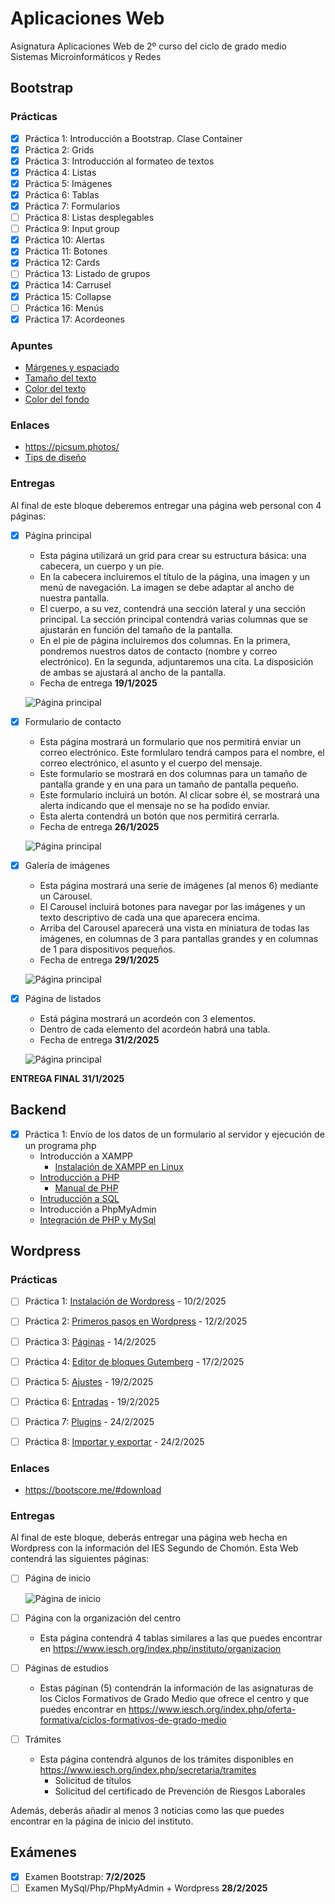 # Aplicaciones Web
Asignatura Aplicaciones Web de 2º curso del ciclo de grado medio Sistemas Microinformáticos y Redes

## Bootstrap

### Prácticas

- [X] Práctica 1: Introducción a Bootstrap. Clase Container
- [X] Práctica 2: Grids
- [X] Práctica 3: Introducción al formateo de textos
- [X] Práctica 4: Listas
- [X] Práctica 5: Imágenes
- [X] Práctica 6: Tablas
- [X] Práctica 7: Formularios
- [ ] Práctica 8: Listas desplegables
- [ ] Práctica 9: Input group
- [X] Práctica 10: Alertas
- [X] Práctica 11: Botones
- [X] Práctica 12: Cards
- [ ] Práctica 13: Listado de grupos
- [X] Práctica 14: Carrusel
- [X] Práctica 15: Collapse
- [ ] Práctica 16: Menús
- [X] Práctica 17: Acordeones

### Apuntes

- [Márgenes y espaciado](MARGENES.md)
- [Tamaño del texto](TEXTO.md)
- [Color del texto](TEXTO2.md)
- [Color del fondo](COLOR_DE_FONDO.md)

### Enlaces

- https://picsum.photos/
- [Tips de diseño](https://www.youtube.com/watch?v=n189TdfbQIA)

### Entregas

Al final de este bloque deberemos entregar una página web personal con 4 páginas:

- [X] Página principal
  - Esta página utilizará un grid para crear su estructura básica: una cabecera, un cuerpo y un pie.
  - En la cabecera incluiremos el título de la página, una imagen y un menú de navegación. La imagen se debe adaptar al ancho de nuestra pantalla.
  - El cuerpo, a su vez, contendrá una sección lateral y una sección principal. La sección principal contendrá varias columnas que se ajustarán en función del tamaño de la pantalla.	  
  - En el pie de página incluiremos dos columnas. En la primera, pondremos nuestros datos de contacto (nombre y correo electrónico). En la segunda, adjuntaremos una cita. La disposición de ambas se ajustará al ancho de la pantalla.
  - Fecha de entrega **19/1/2025**
  
  ![Página principal](PAGINA_PRINCIPAL.jpg)
  
- [X] Formulario de contacto
  - Esta página mostrará un formulario que nos permitirá enviar un correo electrónico. Este formlularo tendrá campos para el nombre, el correo electrónico, el asunto y el cuerpo del mensaje.
  - Este formulario se mostrará en dos columnas para un tamaño de pantalla grande y en una para un tamaño de pantalla pequeño.
  - Este formulario incluirá un botón. Al clicar sobre él, se mostrará una alerta indicando que el mensaje no se ha podido enviar.
  - Esta alerta contendrá un botón que nos permitirá cerrarla.
  - Fecha de entrega **26/1/2025**
	
  ![Página principal](PAGINA_CONTACTO.jpg)
  
- [X] Galería de imágenes
  - Esta página mostrará una serie de imágenes (al menos 6) mediante un Carousel.
  - El Carousel incluirá botones para navegar por las imágenes y un texto descriptivo de cada una que aparecera encima.
  - Arriba del Carousel aparecerá una vista en miniatura de todas las imágenes, en columnas de 3 para pantallas grandes y en columnas de 1 para dispositivos pequeños.
  - Fecha de entrega **29/1/2025**
  
   ![Página principal](PAGINA_GALERIA.jpg)
   
- [X] Página de listados
  - Está página mostrará un acordeón con 3 elementos.
  - Dentro de cada elemento del acordeón habrá una tabla.
  - Fecha de entrega **31/2/2025**
  
  ![Página principal](PAGINA_LISTADOS.jpg)
  
**ENTREGA FINAL 31/1/2025**

## Backend

- [X] Práctica 1: Envío de los datos de un formulario al servidor y ejecución de un programa php
  - Introducción a XAMPP
    - [Instalación de XAMPP en Linux](https://www.geeksforgeeks.org/how-to-install-xampp-in-linux/)
  - [Introducción a PHP](PHP.md)
    - [Manual de PHP](https://www.php.net/manual/es/)
  - [Intruducción a SQL](SQL.md)
  - Introducción a PhpMyAdmin
  - [Integración de PHP y MySql](PHP+SQL.md)

## Wordpress

### Prácticas

- [ ] Práctica 1: [Instalación de Wordpress](WORDPRESS-INSTALACION.md) - 10/2/2025
- [ ] Práctica 2: [Primeros pasos en Wordpress](WORDPRESS-PRIMEROSPASOS.md) - 12/2/2025
- [ ] Práctica 3: [Páginas](WORDPRESS-PAGINAS.md) - 14/2/2025
- [ ] Práctica 4: [Editor de bloques Gutemberg](WORDPRESS-GUTEMBERG.md) - 17/2/2025
- [ ] Práctica 5: [Ajustes](WORDPRESS-AJUSTES.md) - 19/2/2025
- [ ] Práctica 6: [Entradas](WORDPRESS-ENTRADAS.md) - 19/2/2025
- [ ] Práctica 7: [Plugins](WORDPRESS-PLUGINS.md) - 24/2/2025
- [ ] Práctica 8: [Importar y exportar](WORDPRESS-IE.md) - 24/2/2025


### Enlaces

- https://bootscore.me/#download

### Entregas

Al final de este bloque, deberás entregar una página web hecha en Wordpress con la información del IES Segundo de Chomón. Esta Web contendrá las siguientes páginas:

- [ ] Página de inicio

  ![Página de inicio](PAGINA_INICIO_WORDPRESS.jpg)
  
- [ ] Página con la organización del centro
  - Esta página contendrá 4 tablas similares a las que puedes encontrar en https://www.iesch.org/index.php/instituto/organizacion
- [ ] Páginas de estudios
  - Estas páginan (5) contendrán la información de las asignaturas de los Ciclos Formativos de Grado Medio que ofrece el centro y que puedes encontrar en https://www.iesch.org/index.php/oferta-formativa/ciclos-formativos-de-grado-medio
- [ ] Trámites
  - Esta página contendrá algunos de los trámites disponibles en https://www.iesch.org/index.php/secretaria/tramites
    - Solicitud de títulos
    - Solicitud del certificado de Prevención de Riesgos Laborales
	
Además, deberás añadir al menos 3 noticias como las que puedes encontrar en la página de inicio del instituto.

## Exámenes

- [X] Examen Bootstrap: **7/2/2025**
- [ ] Examen MySql/Php/PhpMyAdmin + Wordpress **28/2/2025**